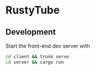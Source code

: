 # RustyTube

## Development

Start the front-end dev server with 

```bash
cd client && trunk serve
cd server && cargo run
```